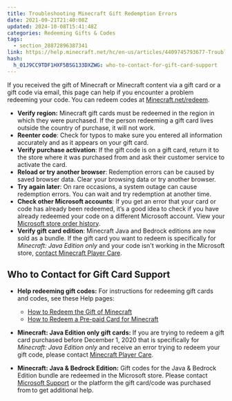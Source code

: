 ```yaml
---
title: Troubleshooting Minecraft Gift Redemption Errors
date: 2021-09-21T21:40:08Z
updated: 2024-10-08T15:41:48Z
categories: Redeeming Gifts & Codes
tags:
  - section_28872896387341
link: https://help.minecraft.net/hc/en-us/articles/4409745793677-Troubleshooting-Minecraft-Gift-Redemption-Errors
hash:
  h_01J9CC9TDF1HXF5BSG133DXZWG: who-to-contact-for-gift-card-support
---
```


If you received the gift of Minecraft or Minecraft content via a gift card or a gift code via email, this page can help if you encounter a problem redeeming your code. You can redeem codes at [Minecraft.net/redeem](https://www.minecraft.net/en-us/redeem).

- **Verify region:** Minecraft gift cards must be redeemed in the region in which they were purchased. If the person redeeming a gift card lives outside the country of purchase, it will not work.
- **Reenter code**: Check for typos to make sure you entered all information accurately and as it appears on your gift card.
- **Verify purchase activation**: If the gift code is on a gift card, return it to the store where it was purchased from and ask their customer service to activate the card.
- **Reload or try another browser**: Redemption errors can be caused by saved browser data. Clear your browsing data or try another browser.
- **Try again later**: On rare occasions, a system outage can cause redemption errors. You can wait and try redemption at another time.
- **Check other Microsoft accounts**: If you get an error that your card or code has already been redeemed, it’s a good idea to check if you have already redeemed your code on a different Microsoft account. View your [Microsoft store order history](https://support.microsoft.com/en-us/account-billing/view-your-microsoft-store-order-history-aafefe88-3ec2-ce28-e0b6-eff1d5cc8170).
- **Verify gift card edition**: Minecraft Java and Bedrock editions are now sold as a bundle. If the gift card you want to redeem is specifically for *Minecraft: Java Edition only* and your code isn't working in the Microsoft store, [contact Minecraft Player Care](https://aka.ms/java-code-redeem-redirect).

## Who to Contact for Gift Card Support

- **Help redeeming gift codes:** For instructions for redeeming gift cards and codes, see these Help pages:

  - [How to Redeem the Gift of Minecraft](./How-to-Redeem-Minecraft-as-a-Gift.md)
  - [How to Redeem a Pre-paid Card for Minecraft](./How-to-Redeem-a-Prepaid-Card-for-Minecraft.md)

- **Minecraft: Java Edition only gift cards:** If you are trying to redeem a gift card purchased before December 1, 2020 that is specifically for *Minecraft: Java Edition only* and receive an error trying to redeem your gift code, please contact [Minecraft Player Care](https://aka.ms/java-code-redeem-redirect).

- **Minecraft: Java & Bedrock Edition:** Gift codes for the Java & Bedrock Edition bundle are redeemed in the Microsoft store. Please contact [Microsoft Support](https://support.microsoft.com/home/contact?linkquery=Troubleshoot%20Xbox%20gift%20card) or the platform the gift card/code was purchased from to get additional help.
